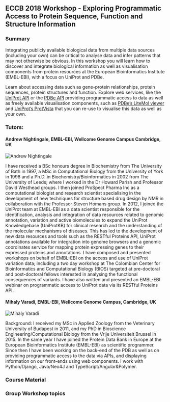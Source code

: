 ## ECCB 2018 Workshop - Exploring Programmatic Access to Protein Sequence, Function and Structure Information

### Summary

Integrating publicly available biological data from multiple data sources (including your own) can be critical to analyse data and infer patterns that may not otherwise be obvious. In this workshop you will learn how to discover and integrate biological information as well as visualisation components from protein resources at the European Bioinformatics Institute (EMBL-EBI), with a focus on UniProt and PDBe. 

Learn about accessing data such as gene-protein relationships, protein sequences, protein structures and function. Explore web services, like the [UniProt API](https://www.ebi.ac.uk/proteins/api/doc/) or the [PDBe API]( http://www.ebi.ac.uk/pdbe/api/doc/) providing programmatic access to data as well as freely available visualisation components, such as [PDBe’s LiteMol viewer](https://www.ebi.ac.uk/pdbe/pdb-component-library/doc.html#a_LiteMol) and [UniProt’s ProtVista](http://ebi-uniprot.github.io/ProtVista/) that you can re-use to visualise this data as well as your own.


### Tutors:
#### Andrew Nightingale, EMBL-EBI, Wellcome Genome Campus Cambridge, UK
![Andrew Nightingale](https://avatars2.githubusercontent.com/u/38358380?s=100&v=4)

I have received a BSc honours degree in Biochemistry from The University of Bath in 1997, a MSc in Computational Biology from the University of York in 1998 and a Ph.D. in Biochemistry/Bioinformatics in 2002 from The University of Leeds; where I worked in the Dr Howard Parish and Professor David Westhead groups. I then joined ProSpect Pharma Inc as a computational biologist and research scientist specialising in the development of new techniques for structure based drug design by NMR in collaboration with the Professor Steven Homans group. In 2012, I joined the UniProt team at EMBL-EBI as a data scientist responsible for the identification, analysis and integration of data resources related to genomic annotation, variation and active biomolecules to expand the UniProt Knowledgebase (UniProtKB) for clinical research and the understanding of the molecular mechanisms of diseases. This has led to the development of new data resources and tools such as the RESTful Proteins API, UniProt annotations available for integration into genome browsers and a genomic coordinates service for mapping protein expressing genes to their expressed proteins and annotations. I have composed and presented workshops on behalf of EMBL-EBI on the access and use of UniProt variation data; including a two day workshop at The Colombian Center for Bioinformatics and Computational Biology (BIOS) targeted at pre-doctoral and post-doctoral fellows interested in analysing the functional consequences of variants. I have also written and presented an EMBL-EBI webinar on programmatic access to UniProt data via its RESTful Proteins API.

#### Mihaly Varadi, EMBL-EBI, Wellcome Genome Campus, Cambridge, UK
![Mihaly Varadi](https://avatars3.githubusercontent.com/u/24314338?s=100)

Background: I received my MSc in Applied Zoology from the Veterinary University of Budapest in 2011, and my PhD in Bioscience Engineering/Computational Biology from the Vrije Universiteit Brussel in 2015. In the same year I have joined the Protein Data Bank in Europe at the European Bioinformatics Institute (EMBL-EBI) as scientific programmer. Since then I have been working on the back-end of the PDB as well as on providing programmatic access to the data via APIs, and displaying information on our front-ends using web components. I work with Python/Django, Java/Neo4J and TypeScript/Angular&Polymer.

### Course Material


### Group Workshop topics
